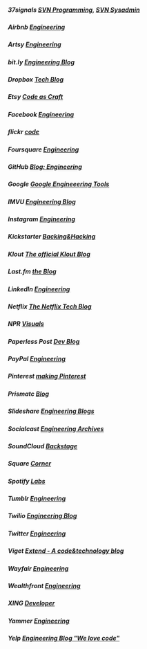 ##### 37signals [SVN Programming](http://37signals.com/svn/programming), [SVN Sysadmin](http://37signals.com/svn/sysadmin)

##### Airbnb [Engineering](http://nerds.airbnb.com/)

##### Artsy [Engineering](http://artsy.github.io/)

##### bit.ly [Engineering Blog](http://word.bitly.com/)

##### Dropbox [Tech Blog](http://tech.dropbox.com/)

##### Etsy [Code as Craft](http://codeascraft.etsy.com/)

##### Facebook [Engineering](http://www.facebook.com/Engineering?sk=notes)

##### flickr [code](http://code.flickr.com/blog/)

##### Foursquare [Engineering](http://engineering.foursquare.com/)

##### GitHub [Blog: Engineering](https://github.com/blog/category/engineering)

##### Google [Google Engineeering Tools](http://google-engtools.blogspot.de/)

##### IMVU [Engineering Blog](http://engineering.imvu.com/)

##### Instagram [Engineering](http://instagram-engineering.tumblr.com/)

##### Kickstarter [Backing&Hacking](http://www.kickstarter.com/backing-and-hacking)

##### Klout [The official Klout Blog](http://corp.klout.com/blog/category/engineering/)

##### Last.fm [the Blog](http://blog.last.fm/?c=Code)

##### LinkedIn [Engineering](http://engineering.linkedin.com/blog)

##### Netflix [The Netflix Tech Blog](http://techblog.netflix.com/)

##### NPR [Visuals](http://blog.apps.npr.org/)

##### Paperless Post [Dev Blog](http://dev.paperlesspost.com/)

##### PayPal [Engineering](https://www.paypal-engineering.com/)

##### Pinterest [making Pinterest](http://engineering.pinterest.com/)

##### Prismatc [Blog](http://blog.getprismatic.com/blog/)

##### Slideshare [Engineering Blogs](http://engineering.slideshare.net/)

##### Socialcast [Engineering Archives](http://blog.socialcast.com/engineering/)

##### SoundCloud [Backstage](http://backstage.soundcloud.com/)

##### Square [Corner](http://corner.squareup.com/)

##### Spotify [Labs](http://labs.spotify.com/)

##### Tumblr [Engineering](http://engineering.tumblr.com/)

##### Twilio [Engineering Blog](http://www.twilio.com/engineering)

##### Twitter [Engineering](http://engineering.twitter.com/)

##### Viget [Extend - A code&technology blog](http://viget.com/extend)

##### Wayfair [Engineering](http://engineering.wayfair.com/)

##### Wealthfront [Engineering](http://eng.wealthfront.com/)

##### XING [Developer](http://devblog.xing.com/)

##### Yammer [Engineering](http://eng.yammer.com/blog/)

##### Yelp [Engineering Blog "We love code"](http://engineeringblog.yelp.com/)
